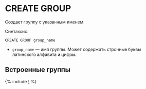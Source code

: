 # CREATE GROUP

Создает группу с указанным именем.

Синтаксис:

```yql
CREATE GROUP group_name
```

* `group_name` — имя группы. Может содержать строчные буквы латинского алфавита и цифры.

## Встроенные группы

{% include [!](../_includes/initial_groups_and_users.md) %}
